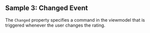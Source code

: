 ## Sample 3: Changed Event

The `Changed` property specifies a command in the viewmodel that is triggered whenever the user changes the rating.
